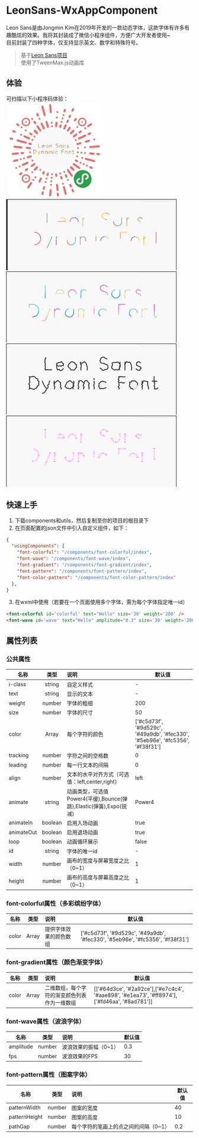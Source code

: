 # LeonSans-WxAppComponent
Leon Sans是由Jongmin Kim在2019年开发的一款动态字体，这款字体有许多有趣酷炫的效果。我将其封装成了微信小程序组件，方便广大开发者使用~<br>
目前封装了四种字体，仅支持显示英文、数字和特殊符号。<br>
> 基于[Leon Sans项目](https://github.com/cmiscm/leonsans)
> <br>使用了TweenMax.js动画库
## 体验
可扫描以下小程序码体验：<br>
![小程序码](https://raw.githubusercontent.com/starkZH/LeonSans-WxAppComponent/gh-pages/screenshot/miniapp.jpg "小程序码")<br>
![多彩缤纷](https://raw.githubusercontent.com/starkZH/LeonSans-WxAppComponent/gh-pages/screenshot/colorful.gif "多彩缤纷")<br>
![彩色渐变](https://raw.githubusercontent.com/starkZH/LeonSans-WxAppComponent/gh-pages/screenshot/gradient.gif "彩色渐变")<br>
![波浪](https://raw.githubusercontent.com/starkZH/LeonSans-WxAppComponent/gh-pages/screenshot/wave.gif "波浪")<br>
![图案](https://raw.githubusercontent.com/starkZH/LeonSans-WxAppComponent/gh-pages/screenshot/pattern.gif "图案")

## 快速上手
1. 下载components和utils，然后复制至你的项目的根目录下
2. 在页面配置的json文件中引入自定义组件，如下：
```json
{
  "usingComponents": {
    "font-colorful": "/components/font-colorful/index",
    "font-wave": "/components/font-wave/index",
    "font-gradient": "/components/font-gradient/index",
    "font-pattern": "/components/font-pattern/index",
    "font-color-pattern": "/components/font-color-pattern/index"
  },
}
```
3. 在wxml中使用（若要在一个页面使用多个字体，需为每个字体指定唯一id）
```html
<font-colorful id='colorful' text="Hello" size='30' weight='200' />
<font-wave id='wave' text="Hello" amplitude="0.3" size='30' weight='200' />
```
## 属性列表
### 公共属性
名称|类型|说明|默认值
--|:--:|:--|--
i-class|string|自定义样式|-
text|string|显示的文本|-
weight|number|字体的粗细|200
size|number|字体的尺寸|50
color|Array|每个字符的颜色|['#c5d73f', '#9d529c', '#49a9db', '#fec330', '#5eb96e', '#fc5356', '#f38f31']
tracking|number|字符之间的空格数|0
leading|number|每一行文本的间隔|0
align|number|文本的水平对齐方式（可选值：left,center,right）|left
animate|string|动画类型，可选值Power4(平缓),Bounce(弹跳),Elastic(弹簧),Expo(锐减)|Power4
animateIn|boolean|启用入场动画|true
animateOut|boolean|启用退场动画|true
loop|boolean|动画循环展示|false
id|string|字体的唯一id|-
width|number|画布的宽度与屏幕宽度之比（0~1）|1
height|number|画布的高度与屏幕高度之比（0~1）|1
### font-colorful属性（多彩缤纷字体）
名称|类型|说明|默认值
--|:--:|:--|--
color|Array|提供字体效果的颜色数组|['#c5d73f', '#9d529c', '#49a9db', '#fec330', '#5eb96e', '#fc5356', '#f38f31']
### font-gradient属性（颜色渐变字体）
名称|类型|说明|默认值
--|:--:|:--|--
color|Array|二维数组，每个字符的渐变颜色列表作为一维数组|[['#64d3ce', '#2a92ce'],['#e7c4c4', '#aae898', '#e1ea73', '#ff8974'],['#fd46aa', '#8ad781']]
### font-wave属性（波浪字体）
名称|类型|说明|默认值
--|:--:|:--|--
amplitude|number|波浪效果的振幅（0~1）|0.3
fps|number|波浪效果的FPS|30
### font-pattern属性（图案字体）
名称|类型|说明|默认值
--|:--:|:--|--
patternWidth|number|图案的宽度|40
patternHeight|number|图案的高度|10
pathGap|number|每个字符的笔画上的点之间的间隔（0~1）|0.2

